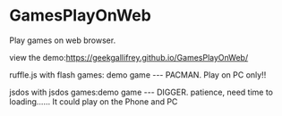 # GamesPlayOnWeb
Play games on web browser. 

view the demo:https://geekgallifrey.github.io/GamesPlayOnWeb/

ruffle.js with flash games: demo game --- PACMAN. Play on PC only!!


jsdos with jsdos games:demo game --- DIGGER. patience, need time to loading……
It could play on the Phone and PC
